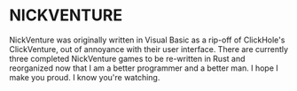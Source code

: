 # NICKVENTURE

NickVenture was originally written in Visual Basic as a rip-off of ClickHole's ClickVenture, out of annoyance with their user interface. There are currently three completed NickVenture games to be re-written in Rust and reorganized now that I am a better programmer and a better man. I hope I make you proud. I know you're watching.
